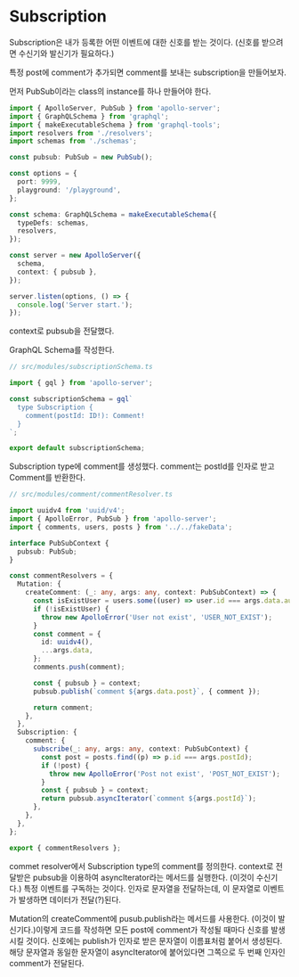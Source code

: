 # Subscription

Subscription은 내가 등록한 어떤 이벤트에 대한 신호를 받는 것이다. (신호를 받으려면 수신기와 발신기가 필요하다.)

특정 post에 comment가 추가되면 comment를 보내는 subscription을 만들어보자.

먼저 PubSub이라는 class의 instance를 하나 만들어야 한다.

```ts
import { ApolloServer, PubSub } from 'apollo-server';
import { GraphQLSchema } from 'graphql';
import { makeExecutableSchema } from 'graphql-tools';
import resolvers from './resolvers';
import schemas from './schemas';

const pubsub: PubSub = new PubSub();

const options = {
  port: 9999,
  playground: '/playground',
};

const schema: GraphQLSchema = makeExecutableSchema({
  typeDefs: schemas,
  resolvers,
});

const server = new ApolloServer({
  schema,
  context: { pubsub },
});

server.listen(options, () => {
  console.log('Server start.');
});
```

context로 pubsub을 전달했다.

GraphQL Schema를 작성한다.

```ts
// src/modules/subscriptionSchema.ts

import { gql } from 'apollo-server';

const subscriptionSchema = gql`
  type Subscription {
    comment(postId: ID!): Comment!
  }
`;

export default subscriptionSchema;
```

Subscription type에 comment를 생성했다. comment는 postId를 인자로 받고 Comment를 반환한다.

```ts
// src/modules/comment/commentResolver.ts

import uuidv4 from 'uuid/v4';
import { ApolloError, PubSub } from 'apollo-server';
import { comments, users, posts } from '../../fakeData';

interface PubSubContext {
  pubsub: PubSub;
}

const commentResolvers = {
  Mutation: {
    createComment: (_: any, args: any, context: PubSubContext) => {
      const isExistUser = users.some((user) => user.id === args.data.author);
      if (!isExistUser) {
        throw new ApolloError('User not exist', 'USER_NOT_EXIST');
      }
      const comment = {
        id: uuidv4(),
        ...args.data,
      };
      comments.push(comment);

      const { pubsub } = context;
      pubsub.publish(`comment ${args.data.post}`, { comment });

      return comment;
    },
  },
  Subscription: {
    comment: {
      subscribe(_: any, args: any, context: PubSubContext) {
        const post = posts.find((p) => p.id === args.postId);
        if (!post) {
          throw new ApolloError('Post not exist', 'POST_NOT_EXIST');
        }
        const { pubsub } = context;
        return pubsub.asyncIterator(`comment ${args.postId}`);
      },
    },
  },
};

export { commentResolvers };
```

commet resolver에서 Subscription type의 comment를 정의한다. context로 전달받은 pubsub을 이용하여 asyncIterator라는 메서드를 실행한다. (이것이 수신기다.) 특정 이벤트를 구독하는 것이다. 인자로 문자열을 전달하는데, 이 문자열로 이벤트가 발생하면 데이터가 전달(?)된다.

Mutation의 createComment에 pusub.publish라는 메서드를 사용한다. (이것이 발신기다.)이렇게 코드를 작성하면 모든 post에 comment가 작성될 때마다 신호를 발생시킬 것이다. 신호에는 publish가 인자로 받은 문자열이 이름표처럼 붙어서 생성된다. 해당 문자열과 동일한 문자열이 asyncIterator에 붙어있다면 그쪽으로 두 번째 인자인 comment가 전달된다.
